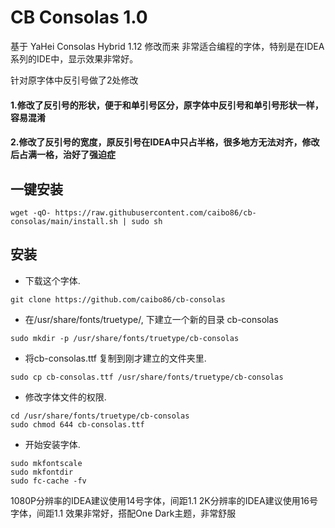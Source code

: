 # CB Consolas 1.0

基于 YaHei Consolas Hybrid 1.12 修改而来
非常适合编程的字体，特别是在IDEA系列的IDE中，显示效果非常好。

针对原字体中反引号做了2处修改

#### 1.修改了反引号的形状，便于和单引号区分，原字体中反引号和单引号形状一样，容易混淆
#### 2.修改了反引号的宽度，原反引号在IDEA中只占半格，很多地方无法对齐，修改后占满一格，治好了强迫症

## 一键安装

```
wget -qO- https://raw.githubusercontent.com/caibo86/cb-consolas/main/install.sh | sudo sh
```

## 安装
+ 下载这个字体.
```
git clone https://github.com/caibo86/cb-consolas
```
+ 在/usr/share/fonts/truetype/, 下建立一个新的目录 cb-consolas
```
sudo mkdir -p /usr/share/fonts/truetype/cb-consolas
```
+ 将cb-consolas.ttf 复制到刚才建立的文件夹里.
```
sudo cp cb-consolas.ttf /usr/share/fonts/truetype/cb-consolas
```
+ 修改字体文件的权限.
```
cd /usr/share/fonts/truetype/cb-consolas
sudo chmod 644 cb-consolas.ttf
```
+ 开始安装字体.
```
sudo mkfontscale
sudo mkfontdir
sudo fc-cache -fv
```
1080P分辨率的IDEA建议使用14号字体，间距1.1
2K分辨率的IDEA建议使用16号字体，间距1.1
效果非常好，搭配One Dark主题，非常舒服
